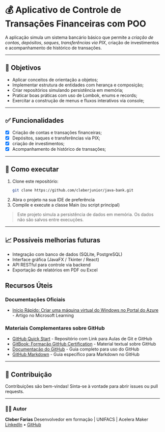 # 💰 Aplicativo de Controle de Transações Financeiras com POO

A aplicação simula um sistema bancário básico que permite a *criação de contas*, *depósitos*, *saques*, *transferências via PIX*, criação de investimentos e acompanhamento de histórico de transações.

---
## 🚀 Objetivos

- Aplicar conceitos de orientação a objetos;
- Implementar estrutura de entidades com herança e composição;
- Criar repositórios simulando persistência em memória;
- Praticar boas práticas com uso de Lombok, enums e records;
- Exercitar a construção de menus e fluxos interativos via console;

---
## ✅ Funcionalidades

- [x] Criação de contas e transações financeiras;
- [x] Depósitos, saques e transferências via PIX;
- [x] criação de investimentos;
- [x] Acompanhamento de histórico de transações;

---
## 🧪 Como executar

1. Clone este repositório:
   ```bash
   git clone https://github.com/cleberjunior/java-bank.git
2. Abra o projeto na sua IDE de preferência
3. Compile e execute a classe Main (ou script principal)

> Este projeto simula a persistência de dados em memória. Os dados não são salvos entre execuções.

---
## 📈 Possíveis melhorias futuras

- Integração com banco de dados (SQLite, PostgreSQL)
- Interface gráfica (JavaFX / Tkinter / React)
- API RESTful para controle via backend
- Exportação de relatórios em PDF ou Excel

## Recursos Úteis
### Documentações Oficiais
- [Início Rápido: Criar uma máquina virtual do Windows no Portal do Azure](https://learn.microsoft.com/pt-br/azure/virtual-machines/windows/quick-create-portal) - Artigo no Microsoft Learning

### Materiais Complementares sobre GitHub
- [GitHub Quick Start](https://learn.microsoft.com/pt-br/azure/virtual-machines/windows/quick-create-portal) - Repositório com Link para Aulas de Git e GitHub 
- [GitBook: Formação GitHub Certification](https://aline-antunes.gitbook.io/formacao-fundamentos-github) - Material textual sobre GitHub
- [Documentação do GitHub](https://docs.github.com/) - Guia completo para uso do GitHub 
- [GitHub Markdown](https://docs.github.com/pt/get-started/writing-on-github/getting-started-with-writing-and-formatting-on-github/basic-writing-and-formatting-syntax) - Guia específico para Markdown no GitHub 

---
## 🤝 Contribuição
Contribuições são bem-vindas! Sinta-se à vontade para abrir issues ou pull requests.

---
### 👨‍💻 Autor
**Cleber Farias**
Desenvolvedor em formação | UNIFACS | Acelera Maker 
[LinkedIn](https://www.linkedin.com/in/cleberfarias/) • [GitHub](https://github.com/cleberjunior)

